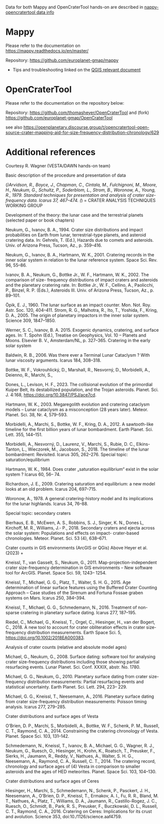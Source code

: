 Data for both Mappy and OpenCraterTool hands-on are described in [nappy-opencratertool data info](mappy-opencratertool_data_info_2024-GMAP-winter-school.md)
# Mappy

Please refer to the documentation on https://mappy.readthedocs.io/en/master/ 

Repository: https://github.com/europlanet-gmap/mappy

* Tips and troubleshooting linked on the [QGIS relevant document](https://github.com/europlanet-gmap/winter-school-2023/blob/main/qgis/qgis-troubleshooting.md)

# OpenCraterTool

Please refer to the documentation on the repository below:

Repository: https://github.com/thomasheyer/OpenCraterTool and (fork) https://github.com/europlanet-gmap/OpenCraterTool

see also https://openplanetary.discourse.group/t/opencratertool-open-source-crater-mapping-aid-for-size-frequency-distribution-chronology/629

# Additional references

Courtesy R. Wagner (VESTA/DAWN hands-on team)

Basic description of the procedure and presentation of data

(*)Arvidson, R., Boyce, J., Chapman, C., Cintala, M., Fulchignoni, M., Moore, H., Neukum, G.,
Schultz, P., Soderblom, L., Strom, B., Woronow, A., Young, R., 1979. Standard techniques for
presentation and analysis of crater size-frequency data. Icarus 37, 467–474.
(*) = CRATER ANALYSIS TECHNIQUES WORKING GROUP

Development of the theory: the lunar case and the terrestrial planets (selected paper or book
chapters)

Neukum, G., Ivanov, B. A., 1994. Crater size distributions and impact probabilities on Earth from
lunar, terrestrial-type planets, and asteroid cratering data. In: Gehrels, T. (Ed.), Hazards due to comets
and asteroids. Univ. of Arizona Press, Tucson, Az., p. 359–416.

Neukum, G., Ivanov, B. A., Hartmann, W. K., 2001. Cratering records in the inner solar system in
relation to the lunar reference system. Space Sci. Rev. 96, 55–86.

Ivanov, B. A., Neukum, G., Bottke Jr., W. F., Hartmann, W. K., 2002. The comparison of size-
frequency distributions of impact craters and asteroids and the planetary cratering rate. In: Bottke Jr.,
W. F., Cellino, A., Paolicchi, P., Binzel, R. P. (Eds.), Asteroids III. Univ. of Arizona Press, Tucson, Az.,
p. 89–101.

Öpik, E. J., 1960. The lunar surface as an impact counter. Mon. Not. Roy. Astr. Soc. 120, 404–411.
Strom, R. G., Malhotra, R., Ito, T., Yoshida, F., Kring, D. A., 2005. The origin of planetary impactors
in the inner solar system. Science 309, 1847–1850.

Werner, S. C., Ivanov, B. A. 2015. Exogenic dynamics, cratering, and surface ages. In: T. Spohn (Ed.),
Treatise on Geophysics, Vol. 10 – Planets and Moons. Elsevier B. V., Amsterdam/NL, p. 327–365.
Cratering in the early solar system

Baldwin, R. B., 2006. Was there ever a Terminal Lunar Cataclysm ? With lunar viscosity arguments.
Icarus 184, 308–318.

Bottke, W. F., Vokrouhlický, D., Marshall, R., Nesvorný, D., Morbidelli, A., Deienno, R., Marchi, S.,

Dones, L., Levison, H. F., 2023. The collisional evolution of the primordial Kuiper Belt, its
destabilized population, and the Trojan asteroids. Planet. Sci. J. 4:168,
https://doi.org/10.3847/PSJ/ace7cd.

Hartmann, W. K., 2003. Megaregolith evolution and cratering cataclysm models – Lunar cataclysm as
a misconception (28 years later). Meteor. Planet. Sci. 38, Nr. 4, 579–593.

Morbidelli, A., Marchi, S., Bottke, W. F., Kring, D. A., 2012. A sawtooth-like timeline for the first
billion years of lunar bombardment. Earth Planet. Sci. Lett. 355, 144–151.

Morbidelli, A., Nesvorný, D., Laurenz, V., Marchi, S., Rubie, D. C., Elkins-Tanton, L., Wieczorek, M.,
Jacobson, S., 2018. The timeline of the lunar bombardment: Revisited. Icarus 305, 262–276.
Special topic: saturation/equilibrium

Hartmann, W. K., 1984. Does crater „saturation equilibrium“ exist in the solar system ? Icarus 60, 56–
74.

Richardson, J. E., 2009. Cratering saturation and equilibrium: a new model looks at an old problem.
Icarus 204, 697–715.

Woronow, A., 1978. A general cratering-history model and its implications for the lunar highlands.
Icarus 34, 76–88.

Special topic: secondary craters

Bierhaus, E. B., McEwen, A. S., Robbins, S. J., Singer, K. N., Dones L, Kirchoff, M. R., Williams, J.-
P., 2018. Secondary craters and ejecta across the solar system: Populations and effects on impact-
crater-based chronologies. Meteor. Planet. Sci. 53 (4), 638–671.

Crater counts in GIS environments (ArcGIS or QGis)
Above Heyer et al. (2023) + 

Kneissl, T., van Gasselt, S., Neukum, G., 2011. Map-projection-independent crater size-frequency
determination in GIS environments – New software tool for ArcGIS. Planet. Space Sci. 59, 1243–
1254.

Kneissl, T., Michael, G. G., Platz, T., Walter, S. H. G., 2015. Age determination of linear surface
features using the Buffered Crater Counting Approach – Case studies of the Sirenum and Fortuna
Fossae graben systems on Mars. Icarus 250, 384–394.

Kneissl, T., Michael, G. G., Schmedemann, N., 2016. Treatment of non-sparse cratering in planetary
surface dating. Icarus 277, 187–195.

Riedel, C., Michael, G., Kneissl, T., Orgel, C., Hiesinger, H., van der Bogert, C., 2018. A new tool to
account for crater obliteration effects in crater size-frequency distribution measurements. Earth Space
Sci. 5, https://doi.org/10.1002/2018EA000383.

Analysis of crater counts (relative and absolute model ages)

Michael, G., Neukum, G., 2008. Surface dating: software tool for analysing crater size-frequency
distributions including those showing partial resurfacing events. Lunar Planet. Sci. Conf. XXXIX,
abstr. No. 1780.

Michael, G. G., Neukum, G., 2010. Planetary surface dating from crater size-frequency distribution
measurements: Partial resurfacing events and statistical uncertainty. Earth Planet. Sci. Lett. 294, 223–
229.

Michael, G. G., Kneissl, T., Neesemann, A., 2016. Planetary surface dating from crater size-frequency
distribution measurements: Poisson timing analysis. Icarus 277, 279–285.

Crater distributions and surface ages of Vesta

O’Brien, D. P., Marchi, S., Morbidelli, A., Bottke, W. F., Schenk, P. M., Russell, C. T., Raymond, C.
A., 2014. Constraining the cratering chronology of Vesta. Planet. Space Sci. 103, 131–142.

Schmedemann, N., Kneissl, T., Ivanov, B. A., Michael, G. G., Wagner, R. J., Neukum, G., Ruesch, O.,
Hiesinger, H., Krohn, K., Roatsch, T., Preusker, F., Sierks, H., Jaumann, R., Reddy, V., Nathues, A.,
Walter, S. H. G., Neesemann, A., Raymond, C. A., Russell, C. T., 2014. The cratering record,
chronology and surface ages of (4) Vesta in comparison to smaller asteroids and the ages of HED
meteorites. Planet. Space Sci. 103, 104–130.

Crater distributions and surface ages of Ceres

Hiesinger, H., Marchi, S., Schmedemann, N., Schenk, P., Pasckert, J. H., Neesemann, A., O’Brien, D.
P., Kneissl, T., Ermakov, A. I., Fu, R. R., Bland, M. T., Nathues, A., Platz, T., Williams, D. A.,
Jaumann, R., Castillo-Rogez, J. C., Ruesch, O., Schmidt, B., Park, R. S., Preusker, F., Buczkowski, D.
L., Russell, C. T., Raymond, C. A., 2016. Cratering on Ceres: Implications for its crust and avolution.
Science 353, doi:10./1126/science.aaf4759.
